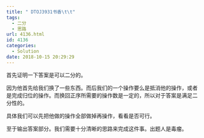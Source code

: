 ```yaml
---
title: " DTOJ3931书香\t\t"
tags:
  - 二分
  - 思路
url: 4136.html
id: 4136
categories:
  - Solution
date: 2018-10-15 20:29:29
---
```


首先证明一下答案是可以二分的。

因为他首先给我们换了一些东西。而后我们的一个操作要么是抵消他的操作，或者是完成归位的操作。而换回正序所需要的操作数是一定的，所以对于答案是满足二分性的。

具体我们可以先把他做的操作全部做掉再操作，看看是否可行。

至于输出答案部分。我们需要十分清晰的思路来完成这件事。出题人是毒瘤。